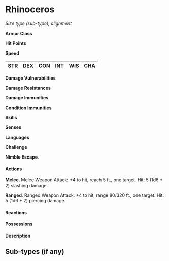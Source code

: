 # Rhinoceros
*Size type (sub-type), alignment*

**Armor Class** 

**Hit Points** 

**Speed** 

**STR**|**DEX**|**CON**|**INT**|**WIS**|**CHA**
-------|-------|-------|-------|-------|-------

**Damage Vulnerabilities**

**Damage Resistances**

**Damage Immunities** 

**Condition Immunities** 

**Skills** 

**Senses** 

**Languages** 

**Challenge** 

**Nimble Escape**. 

#### Actions
**Melee**. Melee Weapon Attack: +4 to hit, reach 5 ft., one target. Hit: 5 (1d6 + 2) slashing damage.

**Ranged**. Ranged Weapon Attack: +4 to hit, range 80/320 ft., one target. Hit: 5 (1d6 + 2) piercing damage.

#### Reactions


#### Possessions


#### Description


## Sub-types (if any)

